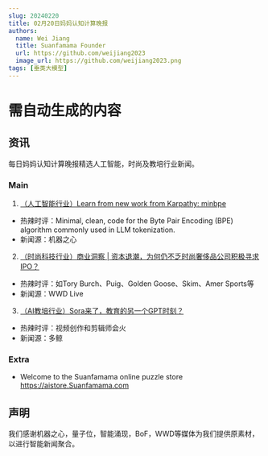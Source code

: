 ```yaml
---
slug: 20240220
title: 02月20日妈妈认知计算晚报
authors:
  name: Wei Jiang
  title: Suanfamama Founder
  url: https://github.com/weijiang2023
  image_url: https://github.com/weijiang2023.png
tags: [垂类大模型]
---
```


# 需自动生成的内容
## 资讯
每日妈妈认知计算晚报精选人工智能，时尚及教培行业新闻。

### Main

1. [（人工智能行业）Learn from new work from Karpathy: minbpe](https://mp.weixin.qq.com/s/G0CsSNxvjLMoEa8q7hhapA)
* 热辣时评：Minimal, clean, code for the Byte Pair Encoding (BPE) algorithm commonly used in LLM tokenization.
* 新闻源：机器之心

2. [（时尚科技行业）商业洞察 | 资本退潮，为何仍不乏时尚奢侈品公司积极寻求 IPO？](https://mp.weixin.qq.com/s/4Uf7N7fg0fl1Q5-J8FYSjg)
* 热辣时评：如Tory Burch、Puig、Golden Goose、Skim、Amer Sports等
* 新闻源：WWD Live

3. [（AI教培行业）Sora来了，教育的另一个GPT时刻？](https://mp.weixin.qq.com/s/gf4pEaxQQ7vYSoa1LLzBpA)
* 热辣时评：视频创作和剪辑师会火
* 新闻源：多鲸

### Extra
* Welcome to the Suanfamama online puzzle store https://aistore.Suanfamama.com

## 声明

我们感谢机器之心，量子位，智能涌现，BoF，WWD等媒体为我们提供原素材，以进行智能新闻聚合。